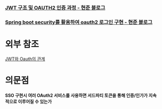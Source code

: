  ### [JWT 구조 및 OAUTH2 인증 과정 - 현준 블로그](https://why-doing.tistory.com/15)

### [Spring boot security를 활용하여 oauth2 로그인 구현 - 현준 블로그](https://why-doing.tistory.com/16)


# 외부 참조
[JWT와 Oauth의 관계](https://jeonyoungho.github.io/posts/JWT와-OAuth의-관계/)

# 의문점
#### SSO 구현시 여러 OAuth2 서비스를 사용하면 서드파티 토큰을 통해 인증/인가가 지속적으로 이루어질 수 있는가
